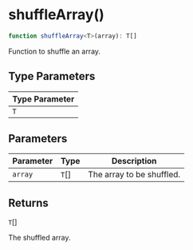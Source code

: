 # shuffleArray()

```ts
function shuffleArray<T>(array): T[]
```

Function to shuffle an array.

## Type Parameters

| Type Parameter |
| ------ |
| `T` |

## Parameters

| Parameter | Type | Description |
| ------ | ------ | ------ |
| `array` | `T`[] | The array to be shuffled. |

## Returns

`T`[]

The shuffled array.
